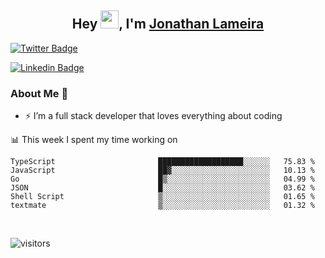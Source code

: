 <h2 align="center">Hey <img src="https://github.com/TheDudeThatCode/TheDudeThatCode/blob/master/Assets/Hi.gif" width="29">, I'm <a href="https://www.linkedin.com/in/jonathanlameira/">Jonathan Lameira</a></h2>

[![Twitter Badge](https://img.shields.io/badge/-@jlameira-3333cc?style=flat-square&labelColor=3333cc&logo=twitter&logoColor=white&link=https://twitter.com/jlameira)](https://twitter.com/jlameira) 
  
[![Linkedin Badge](https://img.shields.io/badge/-Jonathan%20Lameira-3333cc?style=flat-square&logo=Linkedin&logoColor=white&link=https://www.linkedin.com/in/jonathanlameira/)](https://www.linkedin.com/in/jonathanlameira/)


### About Me 🚀
- ⚡  I’m a full stack developer that loves everything about coding</br>

<!-- ![Jonathan Lameira github stats](https://github-readme-stats.vercel.app/api?username=jlameirameli&show_icons=true&hide_border=true)&nbsp;&nbsp; -->

📊 This week I spent my time working on
<!--START_SECTION:waka-->

```text
TypeScript                       ███████████████████░░░░░░   75.83 %
JavaScript                       ██▓░░░░░░░░░░░░░░░░░░░░░░   10.13 %
Go                               █▒░░░░░░░░░░░░░░░░░░░░░░░   04.99 %
JSON                             █░░░░░░░░░░░░░░░░░░░░░░░░   03.62 %
Shell Script                     ▒░░░░░░░░░░░░░░░░░░░░░░░░   01.65 %
textmate                         ▒░░░░░░░░░░░░░░░░░░░░░░░░   01.32 %
```

<!--END_SECTION:waka-->

<br />

![visitors](https://visitor-badge.laobi.icu/badge?page_id=jlameirameli.jlameirameli)
